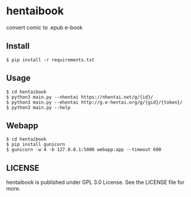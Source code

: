 # hentaibook
convert  comic  to .epub e-book

## Install

``` Shell
$ pip install -r requirements.txt
```

## Usage

``` Shell
$ cd hentaibook
$ python3 main.py --nhentai https://nhentai.net/g/{id}/
$ python3 main.py --ehentai http://g.e-hentai.org/g/{gid}/{token}/
$ python3 main.py --help
```

## Webapp

```Shell
$ cd hentaibook 
$ pip install gunicorn
$ gunicorn -w 4 -b 127.0.0.1:5000 webapp:app --timeout 600
```

## LICENSE

hentaibook is published under GPL 3.0 License. See the LICENSE file for more.
